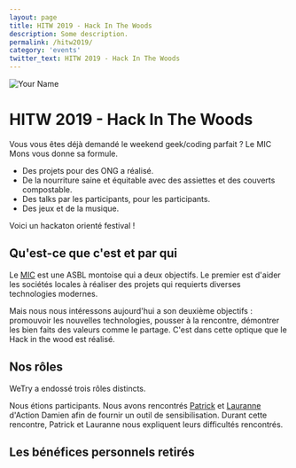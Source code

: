 ```yaml
---
layout: page
title: HITW 2019 - Hack In The Woods
description: Some description.
permalink: /hitw2019/
category: 'events'
twitter_text: HITW 2019 - Hack In The Woods
---
```


<img itemprop="image" class="img-rounded" src="http://res.cloudinary.com/dm7h7e8xj/image/upload/c_fill,h_200,w_200/v1504971955/neo_ruqszk.jpg" alt="Your Name">

# HITW 2019 - Hack In The Woods
Vous vous êtes déjà demandé le weekend geek/coding parfait ? Le MIC Mons vous donne sa formule. 
* Des projets pour des ONG a réalisé.
* De la nourriture saine et équitable avec des assiettes et des couverts compostable.
* Des talks par les participants, pour les participants.
* Des jeux et de la musique.

Voici un hackaton orienté festival !

## Qu'est-ce que c'est et par qui

Le [MIC](https://www.mic-belgique.be/) est une ASBL montoise qui a deux objectifs. Le premier est d'aider les sociétés locales à réaliser des projets qui requierts diverses technologies modernes.

Mais nous nous intéressons aujourd'hui a son deuxième objectifs : promouvoir les nouvelles technologies, pousser à la rencontre, démontrer les bien faits des valeurs comme le partage. C'est dans cette optique que le Hack in the wood est réalisé.

## Nos rôles

WeTry a endossé trois rôles distincts.

Nous étions participants. Nous avons rencontrés [Patrick](https://www.linkedin.com/in/patrick-suykerbuyk-b67055185/) et [Lauranne](https://www.linkedin.com/in/lauranne-paris-antelo-492844b4/) d'Action Damien afin de fournir un outil de sensibilisation. Durant cette rencontre, Patrick et Lauranne nous expliquent leurs difficultés rencontrés.

## Les bénéfices personnels retirés
